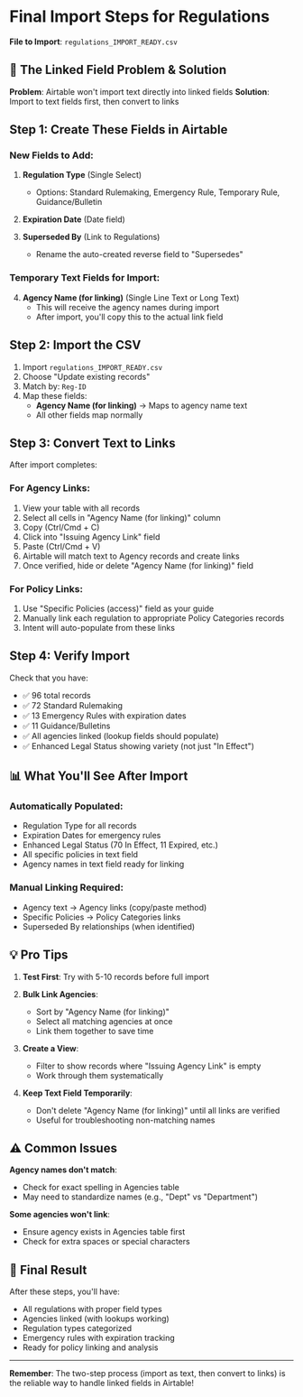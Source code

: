 # Final Import Steps for Regulations

**File to Import**: `regulations_IMPORT_READY.csv`

## 🎯 The Linked Field Problem & Solution

**Problem**: Airtable won't import text directly into linked fields
**Solution**: Import to text fields first, then convert to links

## Step 1: Create These Fields in Airtable

### New Fields to Add:
1. **Regulation Type** (Single Select)
   - Options: Standard Rulemaking, Emergency Rule, Temporary Rule, Guidance/Bulletin

2. **Expiration Date** (Date field)

3. **Superseded By** (Link to Regulations)
   - Rename the auto-created reverse field to "Supersedes"

### Temporary Text Fields for Import:
4. **Agency Name (for linking)** (Single Line Text or Long Text)
   - This will receive the agency names during import
   - After import, you'll copy this to the actual link field

## Step 2: Import the CSV

1. Import `regulations_IMPORT_READY.csv`
2. Choose "Update existing records"
3. Match by: `Reg-ID`
4. Map these fields:
   - **Agency Name (for linking)** → Maps to agency name text
   - All other fields map normally

## Step 3: Convert Text to Links

After import completes:

### For Agency Links:
1. View your table with all records
2. Select all cells in "Agency Name (for linking)" column
3. Copy (Ctrl/Cmd + C)
4. Click into "Issuing Agency Link" field
5. Paste (Ctrl/Cmd + V)
6. Airtable will match text to Agency records and create links
7. Once verified, hide or delete "Agency Name (for linking)" field

### For Policy Links:
1. Use "Specific Policies (access)" field as your guide
2. Manually link each regulation to appropriate Policy Categories records
3. Intent will auto-populate from these links

## Step 4: Verify Import

Check that you have:
- ✅ 96 total records
- ✅ 72 Standard Rulemaking
- ✅ 13 Emergency Rules with expiration dates
- ✅ 11 Guidance/Bulletins
- ✅ All agencies linked (lookup fields should populate)
- ✅ Enhanced Legal Status showing variety (not just "In Effect")

## 📊 What You'll See After Import

### Automatically Populated:
- Regulation Type for all records
- Expiration Dates for emergency rules
- Enhanced Legal Status (70 In Effect, 11 Expired, etc.)
- All specific policies in text field
- Agency names in text field ready for linking

### Manual Linking Required:
- Agency text → Agency links (copy/paste method)
- Specific Policies → Policy Categories links
- Superseded By relationships (when identified)

## 💡 Pro Tips

1. **Test First**: Try with 5-10 records before full import

2. **Bulk Link Agencies**: 
   - Sort by "Agency Name (for linking)"
   - Select all matching agencies at once
   - Link them together to save time

3. **Create a View**: 
   - Filter to show records where "Issuing Agency Link" is empty
   - Work through them systematically

4. **Keep Text Field Temporarily**:
   - Don't delete "Agency Name (for linking)" until all links are verified
   - Useful for troubleshooting non-matching names

## ⚠️ Common Issues

**Agency names don't match**:
- Check for exact spelling in Agencies table
- May need to standardize names (e.g., "Dept" vs "Department")

**Some agencies won't link**:
- Ensure agency exists in Agencies table first
- Check for extra spaces or special characters

## 🎉 Final Result

After these steps, you'll have:
- All regulations with proper field types
- Agencies linked (with lookups working)
- Regulation types categorized
- Emergency rules with expiration tracking
- Ready for policy linking and analysis

---

**Remember**: The two-step process (import as text, then convert to links) is the reliable way to handle linked fields in Airtable!
